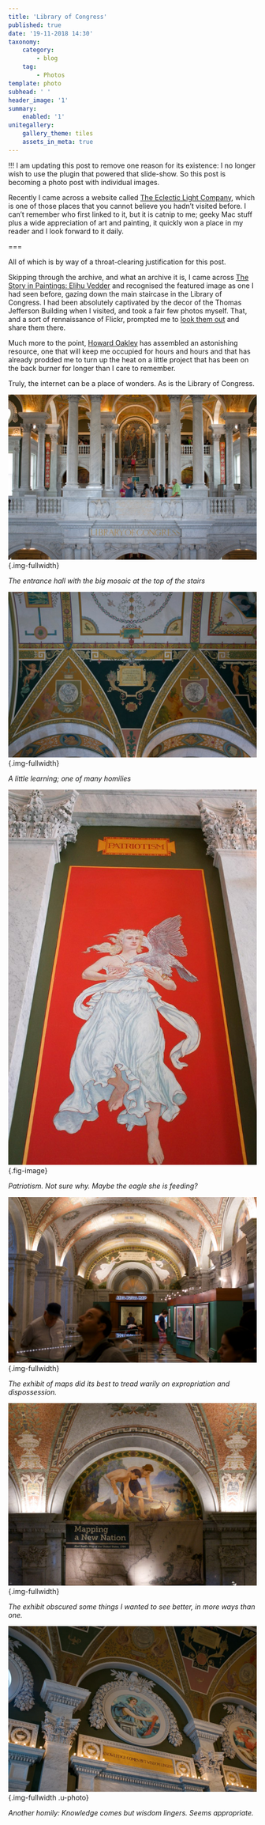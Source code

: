 ```yaml
---
title: 'Library of Congress'
published: true
date: '19-11-2018 14:30'
taxonomy:
    category:
        - blog
    tag:
        - Photos
template: photo
subhead: ' '
header_image: '1'
summary:
    enabled: '1'
unitegallery:
    gallery_theme: tiles
    assets_in_meta: true
---
```


!!! I am updating this post to remove one reason for its existence: I no longer wish to use the plugin that powered that slide-show. So this post is becoming a photo post with individual images.

Recently I came across a website called [The Eclectic Light Company](https://eclecticlight.co/), which is one of those places that you cannot believe you hadn’t visited before. I can’t remember who first linked to it, but it is catnip to me; geeky Mac stuff plus a wide appreciation of art and painting, it quickly won a place in my reader and I look forward to it daily.

===

All of which is by way of a throat-clearing justification for this post. 

Skipping through the archive, and what an archive it is, I came across <a class="u-in-reply-to" href="https://eclecticlight.co/2016/04/12/the-story-in-paintings-elihu-vedder/" >The Story in Paintings: Elihu Vedder</a > and recognised the featured image as one I had seen before, gazing down the main staircase in the Library of Congress. I had been absolutely captivated by the decor of the Thomas Jefferson Building when I visited, and took a fair few photos myself. That, and a sort of rennaissance of Flickr, prompted me to [look them out](https://www.flickr.com/photos/jcherfas/albums/72157700500028822) and share them there.

Much more to the point, [Howard Oakley](https://en.gravatar.com/hoakley) has assembled an astonishing resource, one that will keep me occupied for hours and hours and that has already prodded me to turn up the heat on a little project that has been on the back burner for longer than I care to remember.

Truly, the internet can be a place of wonders. As is the Library of Congress.

![The entrance hall of the Library of Congress with the big mosaic at the top of the stairs](01.jpg?loading=lazy){.img-fullwidth}
<figcaption style="font-style: italic;">The entrance hall with the big mosaic at the top of the stairs</figcaption>

![A little learning; one of many homilies](02.jpg?loading=lazy){.img-fullwidth}
<figcaption style="font-style: italic;">A little learning; one of many homilies</figcaption>

![Patriotism, symbolised by a woman in flowing white robes feeding an eagle from a bowl](03.jpg?loading=lazy){.fig-image}
<figcaption style="font-style: italic;">Patriotism. Not sure why. Maybe the eagle she is feeding?</figcaption>

![A temporary exhibit of maps](04.jpg?loading=lazy){.img-fullwidth}
<figcaption style="font-style: italic;">The exhibit of maps did its best to tread warily on expropriation and dispossession.</figcaption>

![Painting of two white settlers removing the stump of a tree](06.jpg?loading=lazy){.img-fullwidth}
<figcaption style="font-style: italic;">The exhibit obscured some things I wanted to see better, in more ways than one.</figcaption>

![Another homily: Knowledge comes but wisdom lingers](05.jpg?loading=lazy){.img-fullwidth .u-photo}
<figcaption style="font-style: italic;">Another homily: Knowledge comes but wisdom lingers. Seems appropriate.</figcaption>

